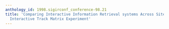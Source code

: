 ```yaml
---
anthology_id: 1998.sigirconf_conference-98.21
title: 'Comparing Interactive Information Retrieval systems Across Sites: The TREC-6
  Interactive Track Matrix Experiment'
---
```

